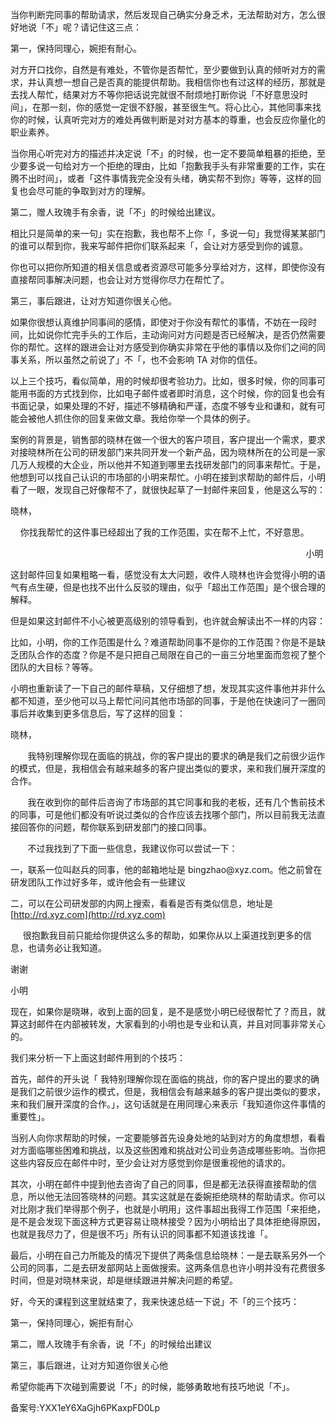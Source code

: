 当你判断完同事的帮助请求，然后发现自己确实分身乏术，无法帮助对方，怎么很好地说「不」呢？请记住这三点：

第一，保持同理心，婉拒有耐心。

对方开口找你，自然是有难处，不管你是否帮忙，至少要做到认真的倾听对方的需求，并认真想一想自己是否真的能提供帮助。我相信你也有过这样的经历，那就是去找人帮忙，结果对方不等你把话说完就很不耐烦地打断你说「不好意思没时间」，在那一刻，你的感觉一定很不舒服，甚至很生气。将心比心，其他同事来找你的时候，认真听完对方的难处再做判断是对对方基本的尊重，也会反应你量化的职业素养。

当你用心听完对方的描述并决定说「不」的时候，也一定不要简单粗暴的拒绝，至少要多说一句给对方一个拒绝的理由，比如「抱歉我手头有非常重要的工作，实在腾不出时间」，或者「这件事情我完全没有头绪，确实帮不到你」等等，这样的回复也会尽可能的争取到对方的理解。

第二，赠人玫瑰手有余香，说「不」的时候给出建议。

相比只是简单的来一句」实在抱歉，我也帮不上你「，多说一句」我觉得某某部门的谁可以帮到你，我来写邮件把你们联系起来「，会让对方感受到你的诚意。

你也可以把你所知道的相关信息或者资源尽可能多分享给对方，这样，即使你没有直接帮同事解决问题，也会让对方觉得你尽力在帮忙了。

第三，事后跟进，让对方知道你很关心他。

如果你很想认真维护同事间的感情，即使对于你没有帮忙的事情，不妨在一段时间，比如说你忙完手头的工作后，主动询问对方问题是否已经解决，是否仍然需要你的帮忙。这样的跟进会让对方感受到你确实非常在乎他的事情以及你们之间的同事关系，所以虽然之前说了」不「，也不会影响 TA 对你的信任。

以上三个技巧，看似简单，用的时候却很考验功力。比如，很多时候，你的同事可能用书面的方式找到你，比如电子邮件或者即时消息，这个时候，你的回复也会有书面记录，如果处理的不好，描述不够精确和严谨，态度不够专业和谦和，就有可能会被他人抓住你的回复来做文章。我给你举一个具体的例子。

案例的背景是，销售部的晓林在做一个很大的客户项目，客户提出一个需求，要求对接晓林所在公司的研发部门来共同开发一个新产品，因为晓林所在的公司是一家几万人规模的大企业，所以他并不知道到哪里去找研发部门的同事来帮忙。于是，他想到可以找自己认识的市场部的小明来帮忙。小明在接到求帮助的邮件后，小明看了一眼，发现自己好像帮不了，就很快起草了一封邮件来回复，他是这么写的：

晓林，

    你找我帮忙的这件事已经超出了我的工作范围，实在帮不上忙，不好意思。

                                                                                                                        小明

这封邮件回复如果粗略一看，感觉没有太大问题，收件人晓林也许会觉得小明的语气有点生硬，但是也找不出什么反驳的理由，似乎「超出工作范围」是个很合理的解释。

但是如果这封邮件不小心被更高级别的领导看到，也许就会解读出不一样的内容：

比如，小明，你的工作范围是什么？难道帮助同事不是你的工作范围？你是不是缺乏团队合作的态度？你是不是只把自己局限在自己的一亩三分地里面而忽视了整个团队的大目标？等等。

小明也重新读了一下自己的邮件草稿，又仔细想了想，发现其实这件事他并非什么都不知道，至少他可以马上帮忙问问其他市场部的同事，于是他在快速问了一圈同事后并收集到更多信息后，写了这样的回复：

晓林，

       我特别理解你现在面临的挑战，你的客户提出的要求的确是我们之前很少运作的模式，但是，我相信会有越来越多的客户提出类似的要求，来和我们展开深度的合作。

       我在收到你的邮件后咨询了市场部的其它同事和我的老板，还有几个售前技术的同事，可是他们都没有听说过类似的合作应该去找哪个部门，所以目前我无法直接回答你的问题，帮你联系到研发部门的接口同事。

       不过我找到了下面一些信息，我建议你可以尝试一下：

一，联系一位叫赵兵的同事，他的邮箱地址是 bingzhao\@xyz.com。他之前曾在研发团队工作过好多年，或许他会有一些建议

二，可以在公司研发部的内网上搜索，看看是否有类似信息，地址是 [http://rd.xyz.com](http://rd.xyz.com)

     很抱歉我目前只能给你提供这么多的帮助，如果你从以上渠道找到更多的信息，也请务必让我知道。

谢谢  

小明                                                                                                       

现在，如果你是晓琳，收到上面的回复，是不是感觉小明已经很帮忙了？而且，就算这封邮件在内部被转发，大家看到的小明也是专业和认真，并且对同事非常关心的。

我们来分析一下上面这封邮件用到的个技巧：

首先，邮件的开头说「 我特别理解你现在面临的挑战，你的客户提出的要求的确是我们之前很少运作的模式，但是，我相信会有越来越多的客户提出类似的要求，来和我们展开深度的合作。」，这句话就是在用同理心来表示「我知道你这件事情的重要性」。

当别人向你求帮助的时候，一定要能够首先设身处地的站到对方的角度想想，看看对方面临哪些困难和挑战，以及这些困难和挑战对公司业务造成哪些影响。当你把这些内容反应在邮件中时，至少会让对方感觉到你是很重视他的请求的。

其次，小明在邮件中提到他去咨询了自己的同事，但是都无法获得直接帮助的信息，所以他无法回答晓林的问题。其实这就是在委婉拒绝晓林的帮助请求。你可以对比刚才我们举得那个例子，也就是小明用」这件事超出我得工作范围「来拒绝，是不是会发现下面这种方式更容易让晓林接受？因为小明给出了具体拒绝得原因，也就是我尽力了，但是很不巧」所有认识的同事都不知道该找谁「。

最后，小明在自己力所能及的情况下提供了两条信息给晓林：一是去联系另外一个公司的同事，二是去研发部网站上面做搜索。这两条信息也许小明并没有花费很多时间，但是对晓林来说，却是继续跟进并解决问题的希望。

好，今天的课程到这里就结束了，我来快速总结一下说」不「的三个技巧：

第一，保持同理心，婉拒有耐心

第二，赠人玫瑰手有余香，说「不」的时候给出建议

第三，事后跟进，让对方知道你很关心他

希望你能再下次碰到需要说「不」的时候，能够勇敢地有技巧地说「不」。

备案号:YXX1eY6XaGjh6PKaxpFD0Lp
